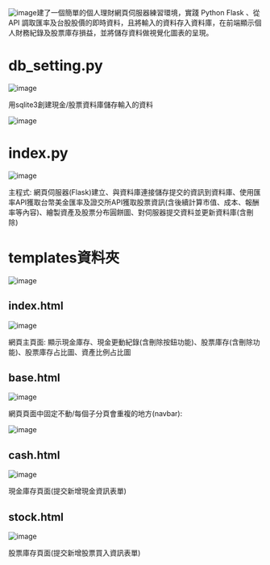 ![image](https://github.com/user-attachments/assets/e3dfea41-cad0-4e93-9cc7-50f3c763b34c)建了一個簡單的個人理財網頁伺服器練習環境，實踐 Python Flask 、從 API 調取匯率及台股股價的即時資料，且將輸入的資料存入資料庫，在前端顯示個人財務紀錄及股票庫存損益，並將儲存資料做視覺化圖表的呈現。

# **db_setting.py**

![image](https://github.com/user-attachments/assets/f2ee5a69-3983-489c-b2e4-9b935259081a)

用sqlite3創建現金/股票資料庫儲存輸入的資料

![image](https://github.com/user-attachments/assets/36494d2d-6fef-42bd-a67d-36001a612d5c)

# **index.py**

![image](https://github.com/user-attachments/assets/9c317b9c-1b40-4b5a-a873-7c842937360f)

主程式:
網頁伺服器(Flask)建立、與資料庫連接儲存提交的資訊到資料庫、使用匯率API獲取台幣美金匯率及證交所API獲取股票資訊(含後續計算市值、成本、報酬率等內容)、繪製資產及股票分布圓餅圖、對伺服器提交資料並更新資料庫(含刪除)



# **templates資料夾**
![image](https://github.com/user-attachments/assets/c1ea5fdf-cb19-4d28-8518-411e7f1360ef)

## **index.html**
![image](https://github.com/user-attachments/assets/86094275-7dd6-4eb4-9c53-96b22daf8a79)

網頁主頁面:
顯示現金庫存、現金更動紀錄(含刪除按鈕功能)、股票庫存(含刪除功能)、股票庫存占比圖、資產比例占比圖

## **base.html**
![image](https://github.com/user-attachments/assets/47984270-3cec-4f19-9a9c-ae5192f933a1)

網頁頁面中固定不動/每個子分頁會重複的地方(navbar):

![image](https://github.com/user-attachments/assets/f3edac60-dcfe-4eb3-ae12-0b8d3a6c7f34)

## **cash.html**
![image](https://github.com/user-attachments/assets/5c121474-b29c-428b-92ee-1dd580a53ca6)

現金庫存頁面(提交新增現金資訊表單)

## **stock.html**
![image](https://github.com/user-attachments/assets/df0d6988-a7f9-4d2d-b974-01e28c0df14c)

股票庫存頁面(提交新增股票買入資訊表單)




